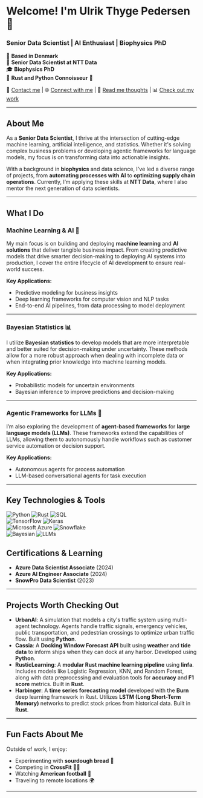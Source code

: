 # Welcome! I'm Ulrik Thyge Pedersen 👋

### Senior Data Scientist | AI Enthusiast | Biophysics PhD

📍 **Based in Denmark**  
🏢 **Senior Data Scientist at NTT Data**  
🎓 **Biophysics PhD**  
🦀 **Rust and Python Connoisseur** 🐍

📧 [Contact me](mailto:UlrikTPedersen@gmail.com) | 🌐 [Connect with me](https://www.linkedin.com/in/ulrikthygepedersen/) | 📂 [Read me thoughts](https://medium.com/@ulriktpedersen) | 📊 [Check out my work](https://www.kaggle.com/ulrikthygepedersen)

---

## About Me
As a **Senior Data Scientist**, I thrive at the intersection of cutting-edge machine learning, artificial intelligence, and statistics. Whether it's solving complex business problems or developing agentic frameworks for language models, my focus is on transforming data into actionable insights.

With a background in **biophysics** and data science, I've led a diverse range of projects, from **automating processes with AI** to **optimizing supply chain operations**. Currently, I’m applying these skills at **NTT Data**, where I also mentor the next generation of data scientists.

---

## What I Do

### **Machine Learning & AI** 🧠  
My main focus is on building and deploying **machine learning** and **AI solutions** that deliver tangible business impact. From creating predictive models that drive smarter decision-making to deploying AI systems into production, I cover the entire lifecycle of AI development to ensure real-world success.

**Key Applications:**
- Predictive modeling for business insights
- Deep learning frameworks for computer vision and NLP tasks
- End-to-end AI pipelines, from data processing to model deployment

---

### **Bayesian Statistics** 📊  
I utilize **Bayesian statistics** to develop models that are more interpretable and better suited for decision-making under uncertainty. These methods allow for a more robust approach when dealing with incomplete data or when integrating prior knowledge into machine learning models.

**Key Applications:**
- Probabilistic models for uncertain environments
- Bayesian inference to improve predictions and decision-making

---

### **Agentic Frameworks for LLMs** 🤖  
I’m also exploring the development of **agent-based frameworks** for **large language models (LLMs)**. These frameworks extend the capabilities of LLMs, allowing them to autonomously handle workflows such as customer service automation or decision support.

**Key Applications:**
- Autonomous agents for process automation
- LLM-based conversational agents for task execution

---

## Key Technologies & Tools

![Python](https://img.shields.io/badge/Python-FFD343?style=for-the-badge&logo=python&logoColor=blue) 
![Rust](https://img.shields.io/badge/Rust-black?style=for-the-badge&logo=rust) 
![SQL](https://img.shields.io/badge/SQL-00758F?style=for-the-badge&logo=postgresql)  
![TensorFlow](https://img.shields.io/badge/TensorFlow-FF6F00?style=for-the-badge&logo=tensorflow&logoColor=white) 
![Keras](https://img.shields.io/badge/Keras-D00000?style=for-the-badge&logo=keras&logoColor=white)  
![Microsoft Azure](https://img.shields.io/badge/Azure-0078D4?style=for-the-badge&logo=microsoftazure&logoColor=white) 
![Snowflake](https://img.shields.io/badge/Snowflake-29B5E8?style=for-the-badge&logo=snowflake&logoColor=white)  
![Bayesian](https://img.shields.io/badge/Bayesian_Statistics-8B0000?style=for-the-badge&logo=scipy&logoColor=white) 
![LLMs](https://img.shields.io/badge/LLMs-NLP_Models-FF4500?style=for-the-badge&logo=OpenAI&logoColor=white)

## Certifications & Learning
- **Azure Data Scientist Associate** (2024)
- **Azure AI Engineer Associate** (2024)
- **SnowPro Data Scientist** (2023)

---

## Projects Worth Checking Out

- **UrbanAI**: A simulation that models a city's traffic system using multi-agent technology. Agents handle traffic signals, emergency vehicles, public transportation, and pedestrian crossings to optimize urban traffic flow. Built using **Python**.
- **Cassia**: A **Docking Window Forecast API** built using **weather** and **tide data** to inform ships when they can dock at any harbor. Developed using **Python**.
- **RusticLearning**: A **modular Rust machine learning pipeline** using **linfa**. Includes models like Logistic Regression, KNN, and Random Forest, along with data preprocessing and evaluation tools for **accuracy** and **F1 score** metrics. Built in **Rust**.
- **Harbinger**: A **time series forecasting model** developed with the **Burn** deep learning framework in Rust. Utilizes **LSTM (Long Short-Term Memory)** networks to predict stock prices from historical data. Built in **Rust**.

---

## Fun Facts About Me
Outside of work, I enjoy:
- Experimenting with **sourdough bread** 🍞
- Competing in **CrossFit** 🏋️‍♂️
- Watching **American football** 🏈
- Traveling to remote locations 🌍

---


<!--
**UlrikThygePedersen/UlrikThygePedersen** is a ✨ _special_ ✨ repository because its `README.md` (this file) appears on your GitHub profile.

Here are some ideas to get you started:

- 🔭 I’m currently working on ...
- 🌱 I’m currently learning ...
- 👯 I’m looking to collaborate on ...
- 🤔 I’m looking for help with ...
- 💬 Ask me about ...
- 📫 How to reach me: ...
- 😄 Pronouns: ...
- ⚡ Fun fact: ...
-->
